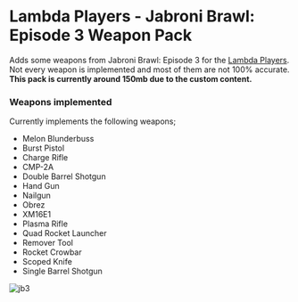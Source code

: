 # Lambda Players - Jabroni Brawl: Episode 3 Weapon Pack
Adds some weapons from Jabroni Brawl: Episode 3 for the [Lambda Players](https://github.com/IcyStarFrost/Lambda-Players/).<br>
Not every weapon is implemented and most of them are not 100% accurate.<br>
**This pack is currently around 150mb due to the custom content.**

### Weapons implemented
Currently implements the following weapons;
- Melon Blunderbuss
- Burst Pistol
- Charge Rifle
- CMP-2A
- Double Barrel Shotgun
- Hand Gun
- Nailgun
- Obrez
- XM16E1
- Plasma Rifle
- Quad Rocket Launcher
- Remover Tool
- Rocket Crowbar
- Scoped Knife
- Single Barrel Shotgun

![jb3](https://user-images.githubusercontent.com/9823203/207100010-c7dbe259-f75e-43ee-bf61-53aa674d6bfd.png)
